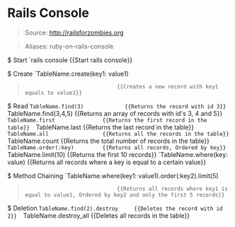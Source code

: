# Rails Console

> Source: http://railsforzombies.org

> Aliases: ruby-on-rails-console

$ Start
    `rails console                 {{Start rails console}} 

$ Create
    `TableName.create(key1: value1)
>                                  {{Creates a new record with key1 equals to value1}} 

$ Read
    `TableName.find(3)             {{Returns the record with id 3}} 
    `TableName.find(3,4,5)         {{Returns an array of records with id's 3, 4 and 5}} 
    `TableName.first               {{Returns the first record in the table}} 
    `TableName.last                {{Returns the last record in the table}} 
    `TableName.all                 {{Returns all the records in the table}} 
    `TableName.count               {{Returns the total number of records in the table}} 
    `TableName.order(:key)         {{Returns all records, Ordered by key}} 
    `TableName.limit(10)           {{Returns the first 10 records}} 
    `TableName.where(key: value)   {{Returns all records where a key is equal to a certain value}} 

$ Method Chaining
    `TableName.where(key1: value1).order(:key2).limit(5)
>                                  {{Returns all records where key1 is equal to value1, Ordered by key2 and only the first 5 records}} 

$ Deletion
    `TableName.find(2).destroy     {{Deletes the record with id 2}} 
    `TableName.destroy_all         {{Deletes all records in the table}} 

